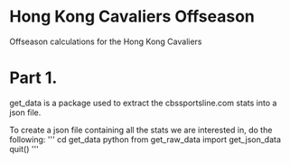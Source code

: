 # Hong Kong Cavaliers Offseason

Offseason calculations for the Hong Kong Cavaliers

# Part 1.

get_data is a package used to extract the cbssportsline.com stats into a json file.

To create a json file containing all the stats we are interested in, do the following:
'''
cd get_data
python
from get_raw_data import get_json_data
quit()
'''

